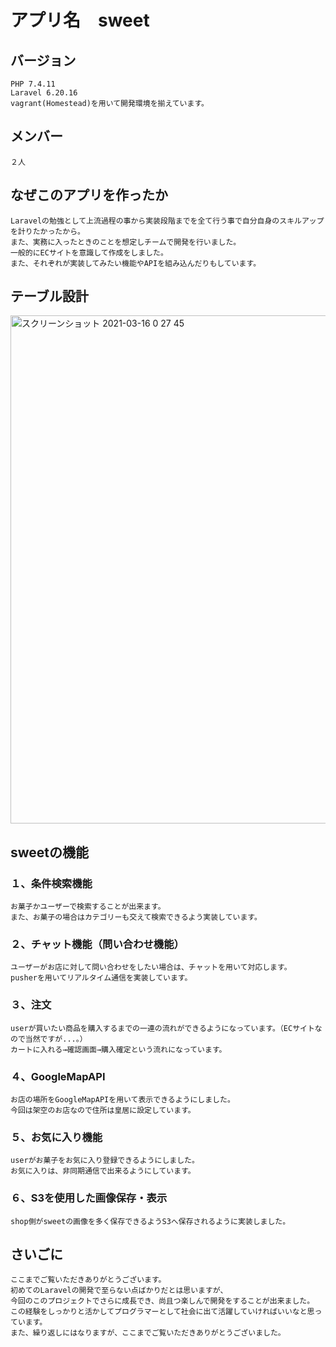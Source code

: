 #  アプリ名　sweet

## バージョン
    PHP 7.4.11
    Laravel 6.20.16
    vagrant(Homestead)を用いて開発環境を揃えています。
  
## メンバー
    ２人
  
## なぜこのアプリを作ったか
    Laravelの勉強として上流過程の事から実装段階までを全て行う事で自分自身のスキルアップを計りたかったから。
    また、実務に入ったときのことを想定しチームで開発を行いました。
    一般的にECサイトを意識して作成をしました。
    また、それぞれが実装してみたい機能やAPIを組み込んだりもしています。
   
##  テーブル設計
<img width="813" alt="スクリーンショット 2021-03-16 0 27 45" src="https://user-images.githubusercontent.com/59087539/111178550-a14fbc00-85ee-11eb-8217-7fed807bf830.png">
   
## sweetの機能
###   １、条件検索機能
    お菓子かユーザーで検索することが出来ます。
    また、お菓子の場合はカテゴリーも交えて検索できるよう実装しています。
    
###   ２、チャット機能（問い合わせ機能）
    ユーザーがお店に対して問い合わせをしたい場合は、チャットを用いて対応します。
    pusherを用いてリアルタイム通信を実装しています。
    
###   ３、注文
    userが買いたい商品を購入するまでの一連の流れができるようになっています。（ECサイトなので当然ですが...。）
    カートに入れる→確認画面→購入確定という流れになっています。
    
###   ４、GoogleMapAPI
    お店の場所をGoogleMapAPIを用いて表示できるようにしました。
    今回は架空のお店なので住所は皇居に設定しています。
    
###   ５、お気に入り機能
    userがお菓子をお気に入り登録できるようにしました。
    お気に入りは、非同期通信で出来るようにしています。
    
###   ６、S3を使用した画像保存・表示
    shop側がsweetの画像を多く保存できるようS3へ保存されるように実装しました。
    
##   さいごに
    ここまでご覧いただきありがとうございます。
    初めてのLaravelの開発で至らない点ばかりだとは思いますが、
    今回のこのプロジェクトでさらに成長でき、尚且つ楽しんで開発をすることが出来ました。
    この経験をしっかりと活かしてプログラマーとして社会に出て活躍していければいいなと思っています。
    また、繰り返しにはなりますが、ここまでご覧いただきありがとうございました。
    
